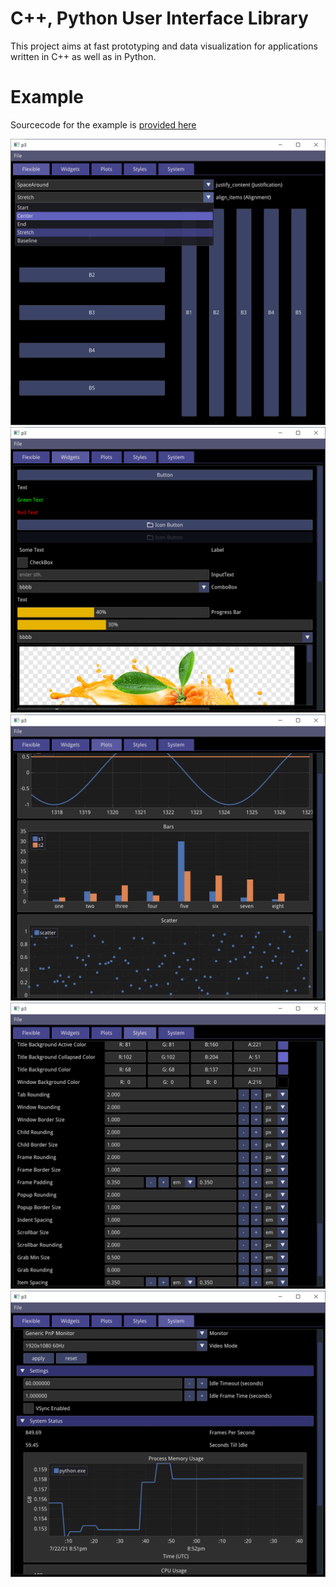 # C++, Python User Interface Library

This project aims at fast prototyping and data visualization for applications written in C++ as well as in Python.

#  Example

Sourcecode for the example is [provided here](python/gallery)

![flexible](doc/flexible.png)
![widgets](doc/widgets.png)
![plots](doc/plots.png)
![styles](doc/styling.png)
![system](doc/system.png)

